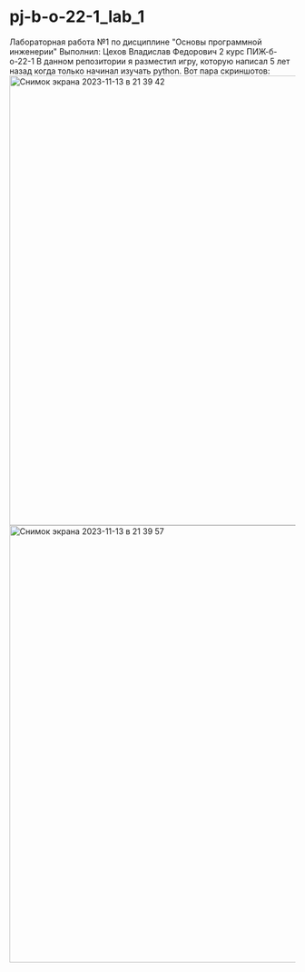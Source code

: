 # pj-b-o-22-1_lab_1
Лабораторная работа №1 по дисциплине "Основы программной инженерии"
Выполнил: Цехов Владислав Федорович 2 курс ПИЖ-б-о-22-1
В данном репозитории я разместил игру, которую написал 5 лет назад когда только начинал изучать python.
Вот пара скриншотов:
<img width="792" alt="Снимок экрана 2023-11-13 в 21 39 42" src="https://github.com/linum1337/pj-b-o-22-1_lab_1/assets/57835692/4e838617-6f38-48e6-b878-ae67a90fd75e">
<img width="770" alt="Снимок экрана 2023-11-13 в 21 39 57" src="https://github.com/linum1337/pj-b-o-22-1_lab_1/assets/57835692/0dbc6d35-2cdf-4558-99df-e2f20647fe59">
